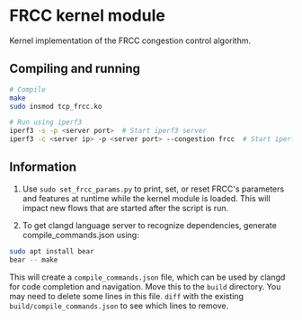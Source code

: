 # FRCC kernel module
Kernel implementation of the FRCC congestion control algorithm.

## Compiling and running
```bash
# Compile
make
sudo insmod tcp_frcc.ko

# Run using iperf3
iperf3 -s -p <server port>  # Start iperf3 server
iperf3 -c <server ip> -p <server port> --congestion frcc  # Start iperf3 client
```

## Information

1. Use `sudo set_frcc_params.py` to print, set, or reset FRCC's parameters and
features at runtime while the kernel module is loaded. This will impact new
flows that are started after the script is run.

2. To get clangd language server to recognize dependencies, generate compile_commands.json using:
```bash
sudo apt install bear
bear -- make
```
This will create a `compile_commands.json` file, which can be used by clangd for code completion and navigation. Move this to the `build` directory. You may need to delete some lines in this file. `diff` with the existing `build/compile_commands.json` to see which lines to remove.
